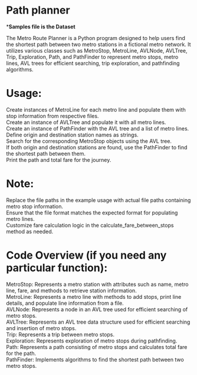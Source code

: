 # Path planner

***Samples file is the Dataset** </br>

The Metro Route Planner is a Python program designed to help users find the shortest path between two metro stations in a fictional metro network. It utilizes various classes such as MetroStop, MetroLine, AVLNode, AVLTree, Trip, Exploration, Path, and PathFinder to represent metro stops, metro lines, AVL trees for efficient searching, trip exploration, and pathfinding algorithms.


# **Usage:**
Create instances of MetroLine for each metro line and populate them with stop information from respective files.</br>
Create an instance of AVLTree and populate it with all metro lines.</br>
Create an instance of PathFinder with the AVL tree and a list of metro lines.</br>
Define origin and destination station names as strings.</br>
Search for the corresponding MetroStop objects using the AVL tree.</br>
If both origin and destination stations are found, use the PathFinder to find the shortest path between them.</br>
Print the path and total fare for the journey.</br>

# **Note:**
Replace the file paths in the example usage with actual file paths containing metro stop information.</br>
Ensure that the file format matches the expected format for populating metro lines.</br>
Customize fare calculation logic in the calculate_fare_between_stops method as needed.

# Code Overview (if you need any particular function):

MetroStop: Represents a metro station with attributes such as name, metro line, fare, and methods to retrieve station information.</br>
MetroLine: Represents a metro line with methods to add stops, print line details, and populate line information from a file.</br>
AVLNode: Represents a node in an AVL tree used for efficient searching of metro stops.</br>
AVLTree: Represents an AVL tree data structure used for efficient searching and insertion of metro stops.</br>
Trip: Represents a trip between metro stops.</br>
Exploration: Represents exploration of metro stops during pathfinding.</br>
Path: Represents a path consisting of metro stops and calculates total fare for the path.</br>
PathFinder: Implements algorithms to find the shortest path between two metro stops.
